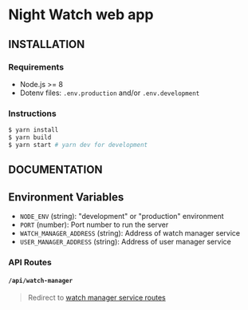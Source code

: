 # Night Watch web app

## INSTALLATION

### Requirements

- Node.js >= 8
- Dotenv files: `.env.production` and/or `.env.development`

### Instructions

```bash
$ yarn install
$ yarn build
$ yarn start # yarn dev for development
```

## DOCUMENTATION

## Environment Variables

- `NODE_ENV` (string): "development" or "production" environment
- `PORT` (number): Port number to run the server
- `WATCH_MANAGER_ADDRESS` (string): Address of watch manager service
- `USER_MANAGER_ADDRESS` (string): Address of user manager service

### API Routes

#### `/api/watch-manager`

> Redirect to [watch manager service routes](https://github.com/night-watch-project/watch-manager#routes)
